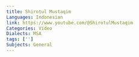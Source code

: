```yaml
---
title: Shirotul Mustaqim
Languages: Indonesian
link: https://www.youtube.com/@ShirotulMustaqim
Categories: Video
Dialects: MSA
tags: ['']
Subjects: General
---
```

